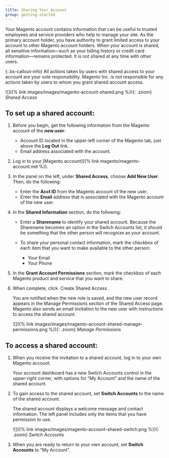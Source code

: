 ```yaml
---
title: Sharing Your Account
group: getting-started
---
```


Your Magento account contains information that can be useful to trusted employees and service providers who help to manage your site. As the primary account holder, you have authority to grant limited access to your account to other Magento account holders. When your account is shared, all sensitive information—such as your billing history or credit card information—remains protected. It is not shared at any time with other users.

{:.bs-callout-info}
All actions taken by users with shared access to your account are your sole responsibility. Magento Inc. is not responsible for any actions taken by users to whom you grant shared account access.

![]({% link images/images/magento-account-shared.png %}){: .zoom}
_Shared Access_

## To set up a shared account:

1. Before you begin, get the following information from the Magento account of the **new user**:

   - Account ID located in the upper-left corner of the Magento tab, just above the **Log Out** link.
   - Email address associated with the account.

1. Log in to your [Magento account]({% link magento/magento-account.md %}).

1. In the panel on the left, under **Shared Access**, choose **Add New User**. Then, do the following:

   - Enter the **Acct ID** from the Magento account of the new user.
   - Enter the **Email** address that is associated with the Magento account of the new user.

1. In the **Shared Information** section, do the following:

   - Enter a **Sharename** to identify your shared account. Because the Sharename becomes an option in the Switch Accounts list, it should be something that the other person will recognize as your account.

   - To share your personal contact information, mark the checkbox of each item that you want to make available to the other person:

     - Your Email
     - Your Phone

1. In the **Grant Account Permissions** section, mark the checkbox of each Magento product and service that you want to share.

1. When complete, click <span class="btn"> Create Shared Access </span>.

    You are notified when the new role is saved, and the new user record appears in the Manage Permissions section of the Shared Access page. Magento also sends an email invitation to the new user with instructions to access the shared account.

    ![]({% link images/images/magento-account-shared-manage-permissions.png %}){: .zoom}
    _Manage Permissions_

## To access a shared account:

1. When you receive the invitation to a shared account, log in to your own Magento account.

    Your account dashboard has a new Switch Accounts control in the upper-right corner, with options for “My Account” and the name of the shared account.

1. To gain access to the shared account, set **Switch Accounts** to the name of the shared account.

    The shared account displays a welcome message and contact information. The left panel includes only the items that you have permission to use.

    ![]({% link images/images/magento-account-shared-switch.png %}){: .zoom}
    _Switch Accounts_

1. When you are ready to return to your own account, set **Switch Accounts** to “My Account”.
